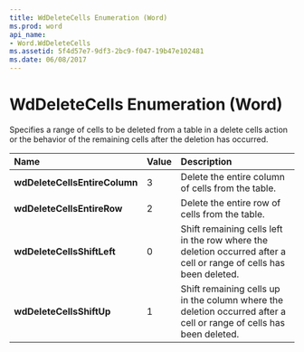 ```yaml
---
title: WdDeleteCells Enumeration (Word)
ms.prod: word
api_name:
- Word.WdDeleteCells
ms.assetid: 5f4d57e7-9df3-2bc9-f047-19b47e102481
ms.date: 06/08/2017
---
```



# WdDeleteCells Enumeration (Word)

Specifies a range of cells to be deleted from a table in a delete cells action or the behavior of the remaining cells after the deletion has occurred.



|**Name**|**Value**|**Description**|
|:-----|:-----|:-----|
| **wdDeleteCellsEntireColumn**|3|Delete the entire column of cells from the table.|
| **wdDeleteCellsEntireRow**|2|Delete the entire row of cells from the table.|
| **wdDeleteCellsShiftLeft**|0|Shift remaining cells left in the row where the deletion occurred after a cell or range of cells has been deleted.|
| **wdDeleteCellsShiftUp**|1|Shift remaining cells up in the column where the deletion occurred after a cell or range of cells has been deleted.|

